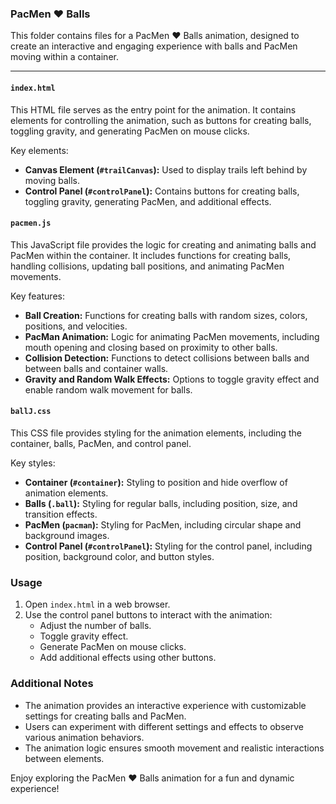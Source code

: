 ### PacMen ♥ Balls

This folder contains files for a PacMen ♥ Balls animation, designed to create an interactive and engaging experience with balls and PacMen moving within a container.

---

#### `index.html`

This HTML file serves as the entry point for the animation. It contains elements for controlling the animation, such as buttons for creating balls, toggling gravity, and generating PacMen on mouse clicks.

Key elements:

- **Canvas Element (`#trailCanvas`):** Used to display trails left behind by moving balls.
- **Control Panel (`#controlPanel`):** Contains buttons for creating balls, toggling gravity, generating PacMen, and additional effects.

#### `pacmen.js`

This JavaScript file provides the logic for creating and animating balls and PacMen within the container. It includes functions for creating balls, handling collisions, updating ball positions, and animating PacMen movements.

Key features:

- **Ball Creation:** Functions for creating balls with random sizes, colors, positions, and velocities.
- **PacMan Animation:** Logic for animating PacMen movements, including mouth opening and closing based on proximity to other balls.
- **Collision Detection:** Functions to detect collisions between balls and between balls and container walls.
- **Gravity and Random Walk Effects:** Options to toggle gravity effect and enable random walk movement for balls.

#### `ballJ.css`

This CSS file provides styling for the animation elements, including the container, balls, PacMen, and control panel.

Key styles:

- **Container (`#container`):** Styling to position and hide overflow of animation elements.
- **Balls (`.ball`):** Styling for regular balls, including position, size, and transition effects.
- **PacMen (`pacman`):** Styling for PacMen, including circular shape and background images.
- **Control Panel (`#controlPanel`):** Styling for the control panel, including position, background color, and button styles.

### Usage

1. Open `index.html` in a web browser.
2. Use the control panel buttons to interact with the animation:
    - Adjust the number of balls.
    - Toggle gravity effect.
    - Generate PacMen on mouse clicks.
    - Add additional effects using other buttons.

### Additional Notes

- The animation provides an interactive experience with customizable settings for creating balls and PacMen.
- Users can experiment with different settings and effects to observe various animation behaviors.
- The animation logic ensures smooth movement and realistic interactions between elements.

Enjoy exploring the PacMen ♥ Balls animation for a fun and dynamic experience!